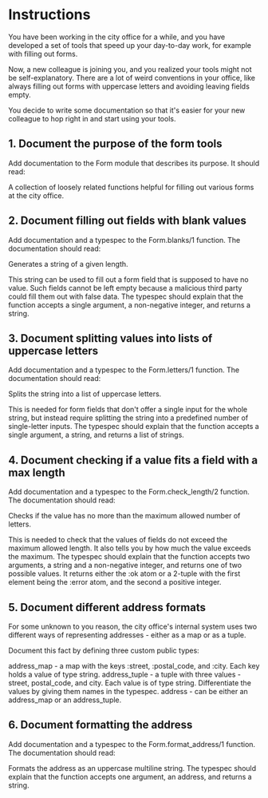 # Instructions
You have been working in the city office for a while, and you have developed a set of tools that speed up your day-to-day work, for example with filling out forms.

Now, a new colleague is joining you, and you realized your tools might not be self-explanatory. There are a lot of weird conventions in your office, like always filling out forms with uppercase letters and avoiding leaving fields empty.

You decide to write some documentation so that it's easier for your new colleague to hop right in and start using your tools.

## 1. Document the purpose of the form tools
Add documentation to the Form module that describes its purpose. It should read:

A collection of loosely related functions helpful for filling out various forms at the city office.
## 2. Document filling out fields with blank values
Add documentation and a typespec to the Form.blanks/1 function. The documentation should read:

Generates a string of a given length.

This string can be used to fill out a form field that is supposed to have no value.
Such fields cannot be left empty because a malicious third party could fill them out with false data.
The typespec should explain that the function accepts a single argument, a non-negative integer, and returns a string.

## 3. Document splitting values into lists of uppercase letters
Add documentation and a typespec to the Form.letters/1 function. The documentation should read:

Splits the string into a list of uppercase letters.

This is needed for form fields that don't offer a single input for the whole string,
but instead require splitting the string into a predefined number of single-letter inputs.
The typespec should explain that the function accepts a single argument, a string, and returns a list of strings.

## 4. Document checking if a value fits a field with a max length
Add documentation and a typespec to the Form.check_length/2 function. The documentation should read:

Checks if the value has no more than the maximum allowed number of letters.

This is needed to check that the values of fields do not exceed the maximum allowed length.
It also tells you by how much the value exceeds the maximum.
The typespec should explain that the function accepts two arguments, a string and a non-negative integer, and returns one of two possible values. It returns either the :ok atom or a 2-tuple with the first element being the :error atom, and the second a positive integer.

## 5. Document different address formats
For some unknown to you reason, the city office's internal system uses two different ways of representing addresses - either as a map or as a tuple.

Document this fact by defining three custom public types:

address_map - a map with the keys :street, :postal_code, and :city. Each key holds a value of type string.
address_tuple - a tuple with three values - street, postal_code, and city. Each value is of type string. Differentiate the values by giving them names in the typespec.
address - can be either an address_map or an address_tuple.
## 6. Document formatting the address
Add documentation and a typespec to the Form.format_address/1 function. The documentation should read:

Formats the address as an uppercase multiline string.
The typespec should explain that the function accepts one argument, an address, and returns a string.